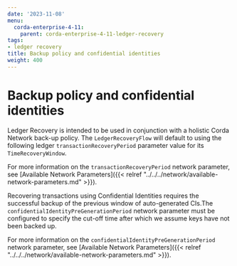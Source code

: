 ```yaml
---
date: '2023-11-08'
menu:
  corda-enterprise-4-11:
    parent: corda-enterprise-4-11-ledger-recovery
tags:
- ledger recovery
title: Backup policy and confidential identities
weight: 400
---
```


# Backup policy and confidential identities

Ledger Recovery is intended to be used in conjunction with a holistic Corda Network back-up policy. The `LedgerRecoveryFlow`
will default to using the following ledger `transactionRecoveryPeriod` parameter value for its `TimeRecoveryWindow`.

For more information on the `transactionRecoveryPeriod` network parameter, see
[Available Network Parameters]({{< relref "../../../network/available-network-parameters.md" >}}).

Recovering transactions using Confidential Identities requires the successful backup of the previous window of auto-generated
CIs.The `confidentialIdentityPreGenerationPeriod` network parameter must be configured to specify the cut-off time after
which we assume keys have not been backed up.

For more information on the `confidentialIdentityPreGenerationPeriod` network parameter, see
[Available Network Parameters]({{< relref "../../../network/available-network-parameters.md" >}}).
